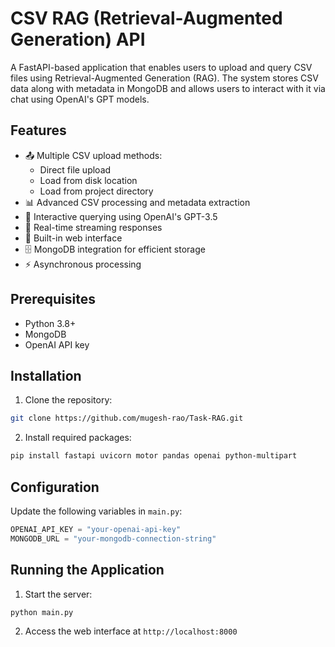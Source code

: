 # CSV RAG (Retrieval-Augmented Generation) API

A FastAPI-based application that enables users to upload and query CSV files using Retrieval-Augmented Generation (RAG). The system stores CSV data along with metadata in MongoDB and allows users to interact with it via chat using OpenAI's GPT models.

## Features

- 📤 Multiple CSV upload methods:
  - Direct file upload
  - Load from disk location
  - Load from project directory
- 📊 Advanced CSV processing and metadata extraction
- 💬 Interactive querying using OpenAI's GPT-3.5
- 🔄 Real-time streaming responses
- 📱 Built-in web interface
- 🗄️ MongoDB integration for efficient storage
- ⚡ Asynchronous processing

## Prerequisites

- Python 3.8+
- MongoDB
- OpenAI API key

## Installation

1. Clone the repository:
```bash
git clone https://github.com/mugesh-rao/Task-RAG.git
```

2. Install required packages:
```bash
pip install fastapi uvicorn motor pandas openai python-multipart
```

## Configuration

Update the following variables in `main.py`:

```python
OPENAI_API_KEY = "your-openai-api-key"
MONGODB_URL = "your-mongodb-connection-string"
```

## Running the Application

1. Start the server:
```bash
python main.py
```

2. Access the web interface at `http://localhost:8000`
